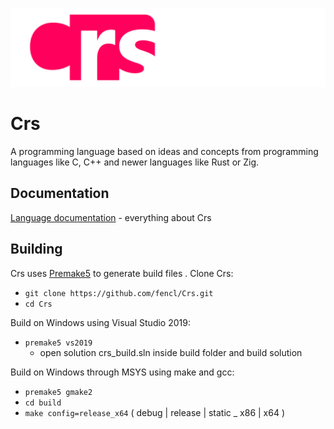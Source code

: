 ![Crs](/resources/logomd.svg)

# Crs
A programming language based on ideas and concepts from programming languages like C, C++ and newer languages like Rust or Zig. 

## Documentation
[Language documentation](https://fencl.github.io/crs/) - everything about Crs

## Building
Crs uses [Premake5](https://premake.github.io/) to generate build files .
Clone Crs:
- `git clone https://github.com/fencl/Crs.git`
- `cd Crs`

Build on Windows using Visual Studio 2019:
- `premake5 vs2019`
	- open solution crs_build.sln inside build folder and build solution

Build on Windows through MSYS using make and gcc:
- `premake5 gmake2`
- `cd build`
- `make config=release_x64` ( debug | release | static _ x86 | x64 )